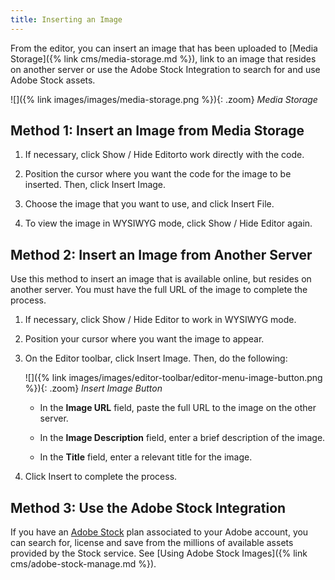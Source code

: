 ```yaml
---
title: Inserting an Image
---
```


From the editor, you can insert an image that has been uploaded to [Media Storage]({% link cms/media-storage.md %}), link to an image that resides on another server or use the Adobe Stock Integration to search for and use Adobe Stock assets.

![]({% link images/images/media-storage.png %}){: .zoom}
_Media Storage_

## Method 1: Insert an Image from Media Storage

1. If necessary, click <span class="btn">Show / Hide Editor</span>to work directly with the code.

1. Position the cursor where you want the code for the image to be inserted. Then, click <span class="btn">Insert Image</span>.

1. Choose the image that you want to use, and click <span class="btn">Insert File</span>.

1. To view the image in WYSIWYG mode, click <span class="btn">Show / Hide Editor</span> again.

## Method 2: Insert an Image from Another Server

Use this method to insert an image that is available online, but resides on another server. You must have the full URL of the image to complete the process.

1. If necessary, click <span class="btn">Show / Hide Editor</span> to work in WYSIWYG mode.

1. Position your cursor where you want the image to appear.

1. On the Editor toolbar, click <span class="btn">Insert Image</span>. Then, do the following:

    ![]({% link images/images/editor-toolbar/editor-menu-image-button.png %}){: .zoom}
    _Insert Image Button_

    - In the **Image URL** field, paste the full URL to the image on the other server.

    - In the **Image Description** field, enter a brief description of the image.

    - In the **Title** field, enter a relevant title for the image.

1. Click <span class="btn">Insert</span> to complete the process.

## Method 3: Use the Adobe Stock Integration

If you have an [Adobe Stock][adobe-stock] plan associated to your Adobe account, you can search for, license and save from the millions of available assets provided by
the Stock service. See [Using Adobe Stock Images]({% link cms/adobe-stock-manage.md %}).

[adobe-stock]: https://stock.adobe.com
